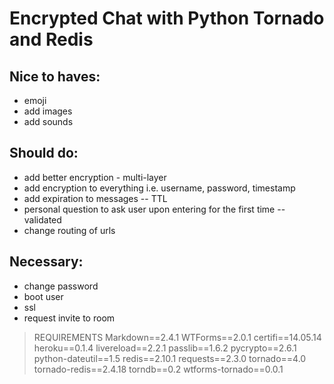 Encrypted Chat with Python Tornado and Redis
=

Nice to haves:
--------------
 - emoji
 - add images
 - add sounds

Should do:
----------
 - add better encryption - multi-layer
 - add encryption to everything i.e. username, password, timestamp
 - add expiration to messages -- TTL
 - personal question to ask user upon entering for the first time --
   validated
 - change routing of urls

Necessary:
----------
 - change password
 - boot user
 - ssl
 - request invite to room

 > REQUIREMENTS
 Markdown==2.4.1
WTForms==2.0.1
certifi==14.05.14
heroku==0.1.4
livereload==2.2.1
passlib==1.6.2
pycrypto==2.6.1
python-dateutil==1.5
redis==2.10.1
requests==2.3.0
tornado==4.0
tornado-redis==2.4.18
torndb==0.2
wtforms-tornado==0.0.1

